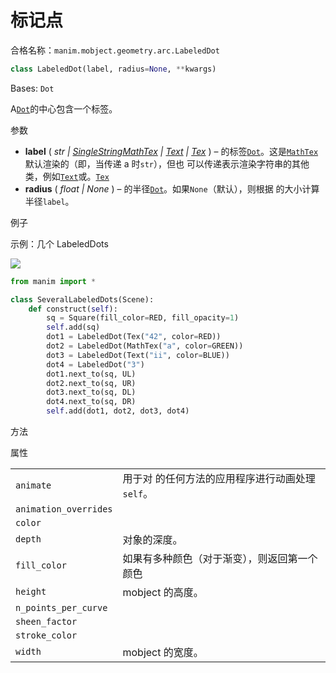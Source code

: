# 标记点

合格名称：`manim.mobject.geometry.arc.LabeledDot`

```py
class LabeledDot(label, radius=None, **kwargs)
```

Bases: `Dot`

A[`Dot`]()的中心包含一个标签。

参数

- **label** ( _str_ _|_ [_SingleStringMathTex_]() _|_ [_Text_]() _|_ [_Tex_]() ) – 的标签[`Dot`]()。这是[`MathTex`]() 默认渲染的（即，当传递 a 时`str`），但也 可以传递表示渲染字符串的其他类，例如[`Text`]()或。[`Tex`]()
- **radius** ( _float_ _|_ _None_ ) – 的半径[`Dot`]()。如果`None`（默认），则根据 的大小计算半径`label`。

例子

示例：几个 LabeledDots 

![](../static/SeveralLabeledDots-1.png)

```py
from manim import *

class SeveralLabeledDots(Scene):
    def construct(self):
        sq = Square(fill_color=RED, fill_opacity=1)
        self.add(sq)
        dot1 = LabeledDot(Tex("42", color=RED))
        dot2 = LabeledDot(MathTex("a", color=GREEN))
        dot3 = LabeledDot(Text("ii", color=BLUE))
        dot4 = LabeledDot("3")
        dot1.next_to(sq, UL)
        dot2.next_to(sq, UR)
        dot3.next_to(sq, DL)
        dot4.next_to(sq, DR)
        self.add(dot1, dot2, dot3, dot4)
```


方法



属性

|||
|-|-|
`animate`|用于对 的任何方法的应用程序进行动画处理`self`。
`animation_overrides`|
`color`|
`depth`|对象的深度。
`fill_color`|如果有多种颜色（对于渐变），则返回第一个颜色
`height`|mobject 的高度。
`n_points_per_curve`|
`sheen_factor`|
`stroke_color`|
`width`|mobject 的宽度。
